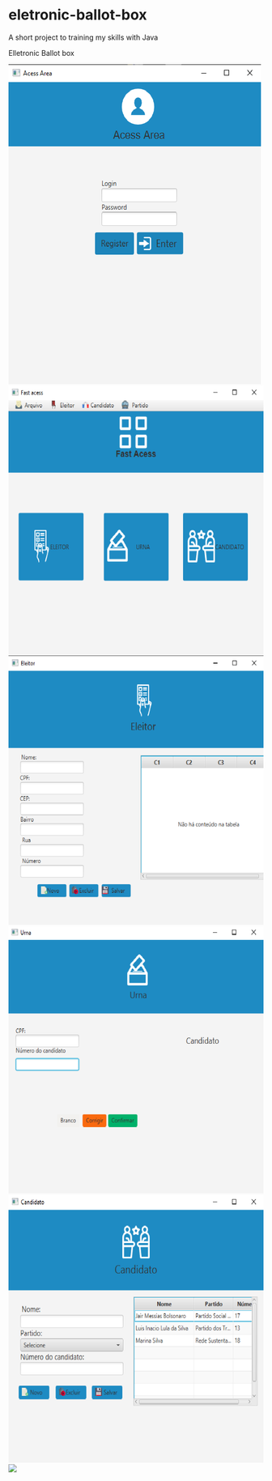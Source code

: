 # eletronic-ballot-box
A short project to training my skills with Java

Elletronic Ballot box




![](project_images/login.png) 
![](project_images/fast.png)
![](project_images/eleitor.png)
![](project_images/urna.png)
![](project_images/candidato.png)
![](project_images/partido.png)
